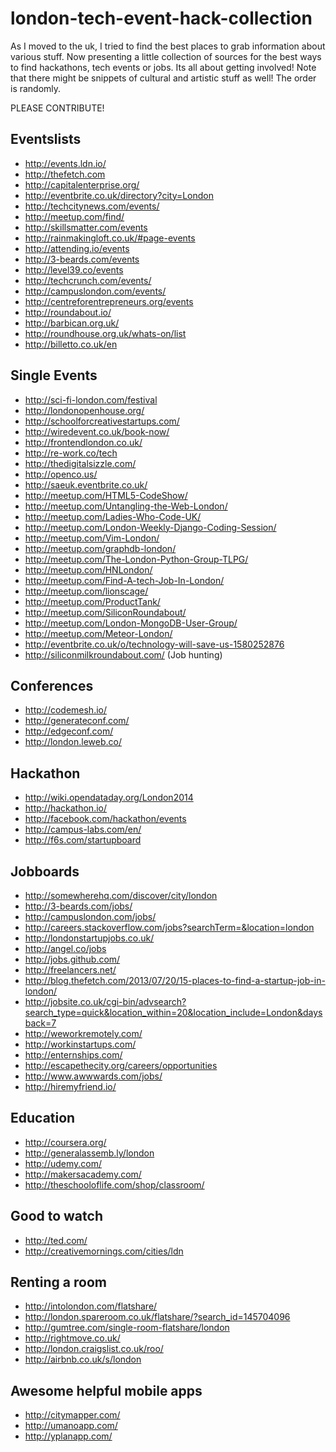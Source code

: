 london-tech-event-hack-collection
=================================

As I moved to the uk, I tried to find the best places to grab information about various stuff. Now presenting a little collection of sources for the best ways to find hackathons, tech events or jobs. Its all about getting involved! 
Note that there might be snippets of cultural and artistic stuff as well! The order is randomly.

PLEASE CONTRIBUTE!

Eventslists
------------
* http://events.ldn.io/
* http://thefetch.com
* http://capitalenterprise.org/
* http://eventbrite.co.uk/directory?city=London
* http://techcitynews.com/events/
* http://meetup.com/find/
* http://skillsmatter.com/events
* http://rainmakingloft.co.uk/#page-events
* http://attending.io/events
* http://3-beards.com/events
* http://level39.co/events
* http://techcrunch.com/events/
* http://campuslondon.com/events/
* http://centreforentrepreneurs.org/events
* http://roundabout.io/
* http://barbican.org.uk/
* http://roundhouse.org.uk/whats-on/list
* http://billetto.co.uk/en

Single Events
------------
* http://sci-fi-london.com/festival
* http://londonopenhouse.org/
* http://schoolforcreativestartups.com/
* http://wiredevent.co.uk/book-now/
* http://frontendlondon.co.uk/
* http://re-work.co/tech
* http://thedigitalsizzle.com/
* http://openco.us/
* http://saeuk.eventbrite.co.uk/
* http://meetup.com/HTML5-CodeShow/
* http://meetup.com/Untangling-the-Web-London/
* http://meetup.com/Ladies-Who-Code-UK/
* http://meetup.com/London-Weekly-Django-Coding-Session/
* http://meetup.com/Vim-London/
* http://meetup.com/graphdb-london/
* http://meetup.com/The-London-Python-Group-TLPG/
* http://meetup.com/HNLondon/
* http://meetup.com/Find-A-tech-Job-In-London/
* http://meetup.com/lionscage/
* http://meetup.com/ProductTank/
* http://meetup.com/SiliconRoundabout/
* http://meetup.com/London-MongoDB-User-Group/
* http://meetup.com/Meteor-London/
* http://eventbrite.co.uk/o/technology-will-save-us-1580252876
* http://siliconmilkroundabout.com/ (Job hunting)

Conferences
------------

* http://codemesh.io/
* http://generateconf.com/
* http://edgeconf.com/
* http://london.leweb.co/

Hackathon
------------

* http://wiki.opendataday.org/London2014
* http://hackathon.io/
* http://facebook.com/hackathon/events
* http://campus-labs.com/en/
* http://f6s.com/startupboard

Jobboards
------------
* http://somewherehq.com/discover/city/london
* http://3-beards.com/jobs/
* http://campuslondon.com/jobs/
* http://careers.stackoverflow.com/jobs?searchTerm=&location=london
* http://londonstartupjobs.co.uk/
* http://angel.co/jobs
* http://jobs.github.com/
* http://freelancers.net/
* http://blog.thefetch.com/2013/07/20/15-places-to-find-a-startup-job-in-london/
* http://jobsite.co.uk/cgi-bin/advsearch?search_type=quick&location_within=20&location_include=London&daysback=7
* http://weworkremotely.com/
* http://workinstartups.com/
* http://enternships.com/
* http://escapethecity.org/careers/opportunities
* http://www.awwwards.com/jobs/
* http://hiremyfriend.io/

Education
------------
* http://coursera.org/
* http://generalassemb.ly/london
* http://udemy.com/
* http://makersacademy.com/
* http://theschooloflife.com/shop/classroom/

Good to watch
------------
* http://ted.com/
* http://creativemornings.com/cities/ldn

Renting a room
------------
* http://intolondon.com/flatshare/
* http://london.spareroom.co.uk/flatshare/?search_id=145704096
* http://gumtree.com/single-room-flatshare/london
* http://rightmove.co.uk/
* http://london.craigslist.co.uk/roo/
* http://airbnb.co.uk/s/london

Awesome helpful mobile apps
---------------------
* http://citymapper.com/
* http://umanoapp.com/
* http://yplanapp.com/
